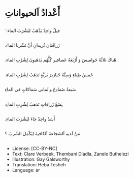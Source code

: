 # أَعْدادُ اَلحيواناتِ

##
َ .فيلٌ واحِدٌ يَذْهَبُ ليَشْرَبَ الماء

##
.زَرافَتان تُريدانِ أَنْ تَشْربا الماءَ

##
.هٌناكَ ثلاثُةُ جَواميسَ وَ أَرْبَعَةُ عَصافير
كُلُّهُم يَذهَبونَ لِشُرْبِ الماءِ .

##
.خَمسُ ظِباءٍ وَسِتَّةُ خَنازيرَ بَريَّةٍ تَذهَبُ لِشُرْبِ الماءِ

##
سَبعةُ ضَفادِعَ و ثَماني سَماكاتٍ في الماءِ

##
.تِسْعُ زَرافاتٍ تَذهبُ لِشُرِبِ الماءِ

##
.أَسَدٌ واحِدٌ جاءَ ليَشْرَبَ الماءِ

##
مَنْ لَديهِ اَلشَجاعةَ اَلكافيةَ لِيُكْمِلَ الشُربَ ؟

##
* License: [CC-BY-NC]
* Text: Clare Verbeek, Thembani Dladla, Zanele Buthelezi
* Illustration: Gay Galsworthy
* Translation: Heba Tesheh
* Language: ar
